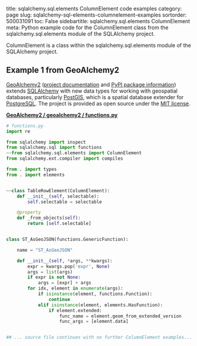title: sqlalchemy.sql.elements ColumnElement code examples
category: page
slug: sqlalchemy-sql-elements-columnelement-examples
sortorder: 500031091
toc: False
sidebartitle: sqlalchemy.sql.elements ColumnElement
meta: Python example code for the ColumnElement class from the sqlalchemy.sql.elements module of the SQLAlchemy project.


ColumnElement is a class within the sqlalchemy.sql.elements module of the SQLAlchemy project.


## Example 1 from GeoAlchemy2
[GeoAlchemy2](https://github.com/geoalchemy/geoalchemy2)
([project documentation](https://geoalchemy-2.readthedocs.io/en/latest/)
and
[PyPI package information](https://pypi.org/project/GeoAlchemy2/))
extends [SQLAlchemy](/sqlalchemy.html) with new data types for working
with geospatial databases, particularly [PostGIS](http://postgis.net/),
which is a spatial database extender for [PostgreSQL](/postgresql.html).
The project is provided as open source under the
[MIT license](https://github.com/geoalchemy/geoalchemy2/blob/master/COPYING.rst).

[**GeoAlchemy2 / geoalchemy2 / functions.py**](https://github.com/geoalchemy/geoalchemy2/blob/master/geoalchemy2/./functions.py)

```python
# functions.py
import re

from sqlalchemy import inspect
from sqlalchemy.sql import functions
~~from sqlalchemy.sql.elements import ColumnElement
from sqlalchemy.ext.compiler import compiles

from . import types
from . import elements


~~class TableRowElement(ColumnElement):
    def __init__(self, selectable):
        self.selectable = selectable

    @property
    def _from_objects(self):
        return [self.selectable]


class ST_AsGeoJSON(functions.GenericFunction):

    name = "ST_AsGeoJSON"

    def __init__(self, *args, **kwargs):
        expr = kwargs.pop('expr', None)
        args = list(args)
        if expr is not None:
            args = [expr] + args
        for idx, element in enumerate(args):
            if isinstance(element, functions.Function):
                continue
            elif isinstance(element, elements.HasFunction):
                if element.extended:
                    func_name = element.geom_from_extended_version
                    func_args = [element.data]


## ... source file continues with no further ColumnElement examples...

```

